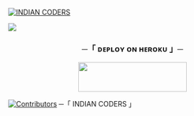 [![INDIAN CODERS](https://github-stats-alpha.vercel.app/api?username=adityaranjan0918 "INDIAN CODERS")](https://github-stats-alpha.vercel.app/api?username=adityaranjan0918 "INDIAN CODERS")

 <img src="https://readme-typing-svg.herokuapp.com?color=FF0000&width=720&lines=🧋+IT+IS+A+POWERFULL+TELEGRAM+MUSIC+BOT+WITH+SOME+AWESOME+FEATURE+🧋">





<h3 align="center">
    ─「 ᴅᴇᴩʟᴏʏ ᴏɴ ʜᴇʀᴏᴋᴜ 」─
</h3>

<p align="center"><a href="https://dashboard.heroku.com/new?template=https://github.com/adityaranjan0918/INDIAN-Music"> <img src="https://img.shields.io/badge/Deploy%20On%20Heroku-00FFFF?style=for-the-badge&logo=heroku" width="220" height="60"/></a></p>

[![Contributors](https://contrib.rocks/image?repo=adityaranjan0918/devilx)](https://github.com/adityaranjan0918/indian-music/graphs/contributors)
─「 INDIAN CODERS 」
